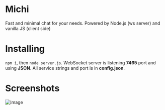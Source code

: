 # Michi
Fast and minimal chat for your needs. Powered by Node.js (ws server) and vanilla JS (client side)
# Installing
`npm i`, then `node server.js`. WebSocket server is listening **7465** port and using **JSON**. All service strings and port is in **config.json**.
# Screenshots
![image](https://user-images.githubusercontent.com/68496774/171261723-7a8d2c54-361f-48c0-a9d9-6a26b68320e2.png)
